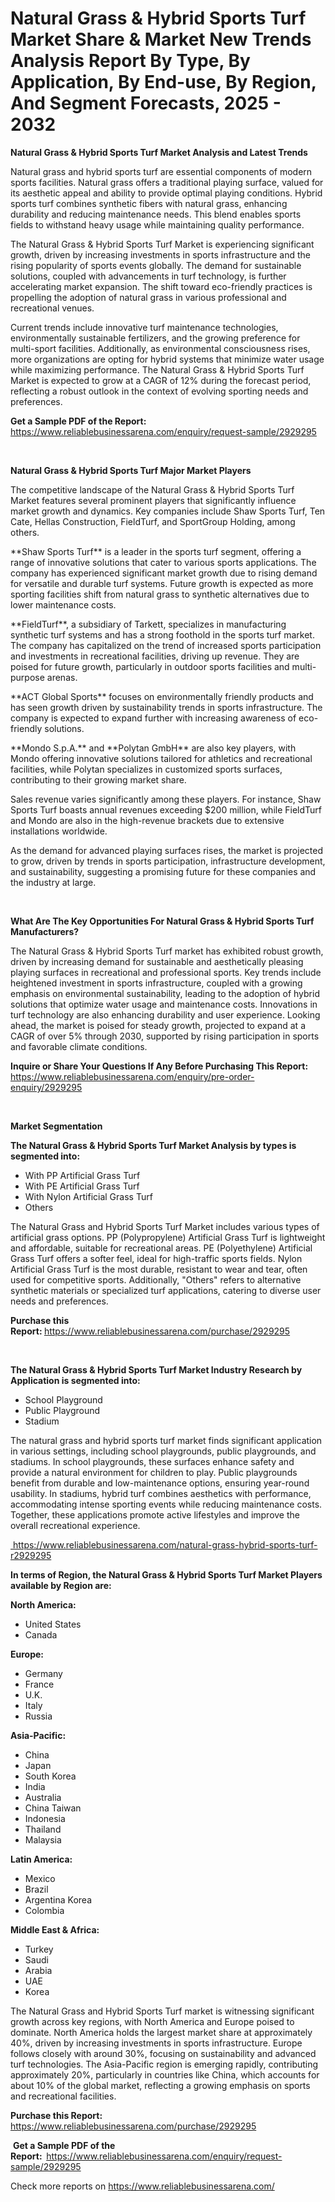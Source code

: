 <p><h1>Natural Grass & Hybrid Sports Turf Market Share & Market New Trends Analysis Report By Type, By Application, By End-use, By Region, And Segment Forecasts, 2025 - 2032</h1></p><p><strong>Natural Grass & Hybrid Sports Turf Market Analysis and Latest Trends</strong></p>
<p><p>Natural grass and hybrid sports turf are essential components of modern sports facilities. Natural grass offers a traditional playing surface, valued for its aesthetic appeal and ability to provide optimal playing conditions. Hybrid sports turf combines synthetic fibers with natural grass, enhancing durability and reducing maintenance needs. This blend enables sports fields to withstand heavy usage while maintaining quality performance.</p><p>The Natural Grass & Hybrid Sports Turf Market is experiencing significant growth, driven by increasing investments in sports infrastructure and the rising popularity of sports events globally. The demand for sustainable solutions, coupled with advancements in turf technology, is further accelerating market expansion. The shift toward eco-friendly practices is propelling the adoption of natural grass in various professional and recreational venues.</p><p>Current trends include innovative turf maintenance technologies, environmentally sustainable fertilizers, and the growing preference for multi-sport facilities. Additionally, as environmental consciousness rises, more organizations are opting for hybrid systems that minimize water usage while maximizing performance. The Natural Grass & Hybrid Sports Turf Market is expected to grow at a CAGR of 12% during the forecast period, reflecting a robust outlook in the context of evolving sporting needs and preferences.</p></p>
<p><strong>Get a Sample PDF of the Report:&nbsp;</strong> <a href="https://www.reliablebusinessarena.com/enquiry/request-sample/2929295?utm_campaign=2630&utm_medium=2&utm_source=Github&utm_content=ia&utm_term=12032025&utm_id=natural-grass-hybrid-sports-turf">https://www.reliablebusinessarena.com/enquiry/request-sample/2929295</a></p>
<p>&nbsp;</p>
<p><strong>Natural Grass & Hybrid Sports Turf Major Market Players</strong></p>
<p><p>The competitive landscape of the Natural Grass & Hybrid Sports Turf Market features several prominent players that significantly influence market growth and dynamics. Key companies include Shaw Sports Turf, Ten Cate, Hellas Construction, FieldTurf, and SportGroup Holding, among others.</p><p>**Shaw Sports Turf** is a leader in the sports turf segment, offering a range of innovative solutions that cater to various sports applications. The company has experienced significant market growth due to rising demand for versatile and durable turf systems. Future growth is expected as more sporting facilities shift from natural grass to synthetic alternatives due to lower maintenance costs.</p><p>**FieldTurf**, a subsidiary of Tarkett, specializes in manufacturing synthetic turf systems and has a strong foothold in the sports turf market. The company has capitalized on the trend of increased sports participation and investments in recreational facilities, driving up revenue. They are poised for future growth, particularly in outdoor sports facilities and multi-purpose arenas.</p><p>**ACT Global Sports** focuses on environmentally friendly products and has seen growth driven by sustainability trends in sports infrastructure. The company is expected to expand further with increasing awareness of eco-friendly solutions.</p><p>**Mondo S.p.A.** and **Polytan GmbH** are also key players, with Mondo offering innovative solutions tailored for athletics and recreational facilities, while Polytan specializes in customized sports surfaces, contributing to their growing market share.</p><p>Sales revenue varies significantly among these players. For instance, Shaw Sports Turf boasts annual revenues exceeding $200 million, while FieldTurf and Mondo are also in the high-revenue brackets due to extensive installations worldwide.</p><p>As the demand for advanced playing surfaces rises, the market is projected to grow, driven by trends in sports participation, infrastructure development, and sustainability, suggesting a promising future for these companies and the industry at large.</p></p>
<p>&nbsp;</p>
<p><strong>What Are The Key Opportunities For Natural Grass & Hybrid Sports Turf Manufacturers?</strong></p>
<p><p>The Natural Grass & Hybrid Sports Turf market has exhibited robust growth, driven by increasing demand for sustainable and aesthetically pleasing playing surfaces in recreational and professional sports. Key trends include heightened investment in sports infrastructure, coupled with a growing emphasis on environmental sustainability, leading to the adoption of hybrid solutions that optimize water usage and maintenance costs. Innovations in turf technology are also enhancing durability and user experience. Looking ahead, the market is poised for steady growth, projected to expand at a CAGR of over 5% through 2030, supported by rising participation in sports and favorable climate conditions.</p></p>
<p><strong>Inquire or Share Your Questions If Any Before Purchasing This Report:</strong> <a href="https://www.reliablebusinessarena.com/enquiry/pre-order-enquiry/2929295?utm_campaign=2630&utm_medium=2&utm_source=Github&utm_content=ia&utm_term=12032025&utm_id=natural-grass-hybrid-sports-turf">https://www.reliablebusinessarena.com/enquiry/pre-order-enquiry/2929295</a></p>
<p>&nbsp;</p>
<p><strong>Market Segmentation</strong></p>
<p><strong>The Natural Grass & Hybrid Sports Turf Market Analysis by types is segmented into:</strong></p>
<p><ul><li>With PP Artificial Grass Turf</li><li>With PE Artificial Grass Turf</li><li>With Nylon Artificial Grass Turf</li><li>Others</li></ul></p>
<p><p>The Natural Grass and Hybrid Sports Turf Market includes various types of artificial grass options. PP (Polypropylene) Artificial Grass Turf is lightweight and affordable, suitable for recreational areas. PE (Polyethylene) Artificial Grass Turf offers a softer feel, ideal for high-traffic sports fields. Nylon Artificial Grass Turf is the most durable, resistant to wear and tear, often used for competitive sports. Additionally, "Others" refers to alternative synthetic materials or specialized turf applications, catering to diverse user needs and preferences.</p></p>
<p><strong>Purchase this Report:&nbsp;</strong><a href="https://www.reliablebusinessarena.com/purchase/2929295?utm_campaign=2630&utm_medium=2&utm_source=Github&utm_content=ia&utm_term=12032025&utm_id=natural-grass-hybrid-sports-turf">https://www.reliablebusinessarena.com/purchase/2929295</a></p>
<p>&nbsp;</p>
<p><strong>The Natural Grass & Hybrid Sports Turf Market Industry Research by Application is segmented into:</strong></p>
<p><ul><li>School Playground</li><li>Public Playground</li><li>Stadium</li></ul></p>
<p><p>The natural grass and hybrid sports turf market finds significant application in various settings, including school playgrounds, public playgrounds, and stadiums. In school playgrounds, these surfaces enhance safety and provide a natural environment for children to play. Public playgrounds benefit from durable and low-maintenance options, ensuring year-round usability. In stadiums, hybrid turf combines aesthetics with performance, accommodating intense sporting events while reducing maintenance costs. Together, these applications promote active lifestyles and improve the overall recreational experience.</p></p>
<p><a href="https://www.reliablebusinessarena.com/natural-grass-hybrid-sports-turf-r2929295?utm_campaign=2630&utm_medium=2&utm_source=Github&utm_content=ia&utm_term=12032025&utm_id=natural-grass-hybrid-sports-turf">&nbsp;https://www.reliablebusinessarena.com/natural-grass-hybrid-sports-turf-r2929295</a></p>
<p><strong>In terms of Region, the Natural Grass & Hybrid Sports Turf Market Players available by Region are:</strong></p>
<p>
    <p> <strong> North America: </strong>
        <ul>
            <li>United States</li>
            <li>Canada</li>
        </ul>
        </p> 
    <p> <strong> Europe: </strong>
        <ul>
            <li>Germany</li>
            <li>France</li>
            <li>U.K.</li>
            <li>Italy</li>
            <li>Russia</li>
        </ul>
        </p> 
    <p> <strong> Asia-Pacific: </strong>
        <ul>
            <li>China</li>
            <li>Japan</li>
            <li>South Korea</li>
            <li>India</li>
            <li>Australia</li>
            <li>China Taiwan</li>
            <li>Indonesia</li>
            <li>Thailand</li>
            <li>Malaysia</li>
        </ul>
        </p> 
    <p> <strong> Latin America: </strong>
        <ul>
            <li>Mexico</li>
            <li>Brazil</li>
            <li>Argentina Korea</li>
            <li>Colombia</li>
        </ul>
        </p> 
    <p> <strong> Middle East & Africa: </strong>
        <ul>
            <li>Turkey</li>
            <li>Saudi</li>
            <li>Arabia</li>
            <li>UAE</li>
            <li>Korea</li>
        </ul>
    </p>
    </p>
<p><p>The Natural Grass and Hybrid Sports Turf market is witnessing significant growth across key regions, with North America and Europe poised to dominate. North America holds the largest market share at approximately 40%, driven by increasing investments in sports infrastructure. Europe follows closely with around 30%, focusing on sustainability and advanced turf technologies. The Asia-Pacific region is emerging rapidly, contributing approximately 20%, particularly in countries like China, which accounts for about 10% of the global market, reflecting a growing emphasis on sports and recreational facilities.</p></p>
<p><strong>Purchase this Report: </strong><a href="https://www.reliablebusinessarena.com/purchase/2929295?utm_campaign=2630&utm_medium=2&utm_source=Github&utm_content=ia&utm_term=12032025&utm_id=natural-grass-hybrid-sports-turf">https://www.reliablebusinessarena.com/purchase/2929295</a></p>
<p>&nbsp;<strong>Get a Sample PDF of the Report:&nbsp;&nbsp;</strong><a href="https://www.reliablebusinessarena.com/enquiry/request-sample/2929295?utm_campaign=2630&utm_medium=2&utm_source=Github&utm_content=ia&utm_term=12032025&utm_id=natural-grass-hybrid-sports-turf">https://www.reliablebusinessarena.com/enquiry/request-sample/2929295</a></p>
<p><strong></strong></p>
<p>Check more reports on <a href="https://www.reliablebusinessarena.com/?utm_campaign=2630&utm_medium=2&utm_source=Github&utm_content=ia&utm_term=12032025&utm_id=natural-grass-hybrid-sports-turf">https://www.reliablebusinessarena.com/</a></p>